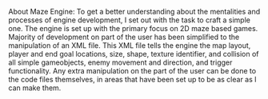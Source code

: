 About Maze Engine: To get a better understanding about the mentalities and processes of engine development, I set out with the task to craft a simple one. The engine is set up with the primary focus on 2D maze based games. Majority of development on part of the user has been simplified to the manipulation of an XML file. This XML file tells the engine the map layout, player and end goal locations, size, shape, texture identifier, and collision of all simple gameobjects, enemy movement and direction, and trigger functionality. Any extra manipulation on the part of the user can be done to the code files themselves, in areas that have been set up to be as clear as I can make them. 
